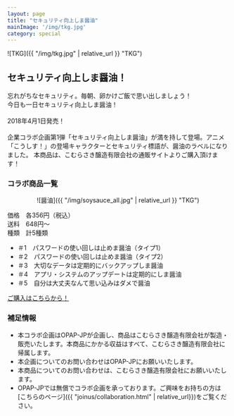 ```yaml
---
layout: page
title: "セキュリティ向上しま醤油"
mainImage: '/img/tkg.jpg'
category: special
---
```

<div style="margin-bottom: 20px;" markdown="1">
![TKG]({{ "/img/tkg.jpg" | relative_url }} "TKG")
</div>

<h2 class="post-title">セキュリティ向上しま醤油！</h2>

<div class="slogan">
忘れがちなセキュリティ。毎朝、卵かけご飯で思い出しましょう！<br />
今日も一日セキュリティ向上しま醤油！
</div>

<br />
2018年4月1日発売！<br />
<br />
企業コラボ企画第1弾「セキュリティ向上しま醤油」が満を持して登場。アニメ「こうしす！」の登場キャラクターとセキュリティ標語が、醤油のラベルになりました。
本商品は、こむらさき醸造有限会社の通販サイトよりご購入頂けます！



### コラボ商品一覧


<div style="text-align: center;" markdown="1">
![醤油]({{ "/img/soysauce_all.jpg" | relative_url }} "TKG")
</div>

価格　各356円（税込）<br />
送料　648円～ <br />
種類　計5種類 

* ＃1　パスワードの使い回しは止めま醤油（タイプ1）
* ＃2　パスワードの使い回しは止めま醤油（タイプ2）
* ＃3　大切なデータは定期的にバックアップしま醤油
* ＃4　アプリ・システムのアップデートは定期的にしま醤油
* ＃5　自分は大丈夫なんて思い込みはダメで醤油



<a href="http://www.komurasaki-jozo.co.jp/?mode=cate&cbid=2408389&csid=0" class="btn"><i class="fa fa-shopping-cart"></i> ご購入はこちらから！</a>

### 補足情報
* 本コラボ企画はOPAP-JPが企画し、商品はこむらさき醸造有限会社が製造・販売いたします。本商品にかかる収益はすべて、こむらさき醸造有限会社に帰属します。
* 本企画についてのお問い合わせはOPAP-JPにお願いいたします。
* 本商品についてのお問い合わせは、こむらさき醸造有限会社にお願いいたします。
* OPAP-JPでは無償でコラボ企画を承っております。ご興味をお持ちの方は[こちらのページ]({{ "joinus/collaboration.html" | relative_url}})をご覧ください。





